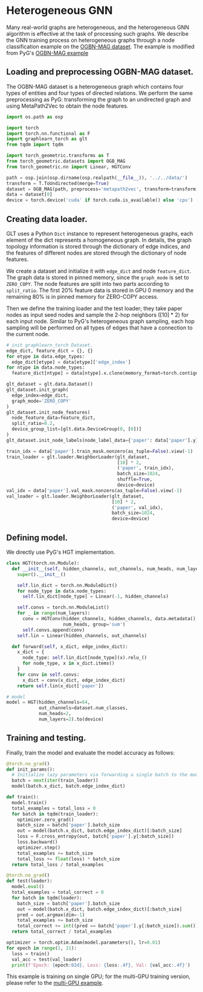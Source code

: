 # Heterogeneous GNN

Many real-world graphs are heterogeneous, and the heterogeneous GNN algorithm is effective at the task of processing such graphs. We describe the GNN training process on heterogeneous graphs through a node classification example on the
[OGBN-MAG dataset](https://ogb.stanford.edu/docs/nodeprop/#ogbn-mag).
The example is modified from PyG's [OGBN-MAG example](https://github.com/pyg-team/pytorch_geometric/blob/master/examples/hetero/to_hetero_mag.py)

## Loading and preprocessing OGBN-MAG dataset.

The OGBN-MAG dataset is a heterogeneous graph which contains four types of entities
and four types of directed relations.
We perform the same preprocessing as PyG: transforming the graph to an undirected graph and using MetaPath2Vec to obtain the node features.

``` python
import os.path as osp

import torch
import torch.nn.functional as F
import graphlearn_torch as glt
from tqdm import tqdm

import torch_geometric.transforms as T
from torch_geometric.datasets import OGB_MAG
from torch_geometric.nn import Linear, HGTConv

path = osp.join(osp.dirname(osp.realpath(__file__)), '../../data/')
transform = T.ToUndirected(merge=True)
dataset = OGB_MAG(path, preprocess='metapath2vec', transform=transform)
data = dataset[0]
device = torch.device('cuda' if torch.cuda.is_available() else 'cpu')
```

## Creating data loader.
GLT uses a Python `Dict` instance to represent heterogeneous graphs, each element
of the dict represents a homogeneous graph.
In details, the graph topology information is stored through the dictionary of edge indices,
and the features of different nodes are stored through the dictionary of node features.

We create a dataset and initialize it with `edge_dict` and node `feature_dict`.
The graph data is stored in pinned memory, since the `graph_mode` is set to `ZERO_COPY`.
The node features are split into two parts according to `split_ratio`.
The first 20% feature data is stored in GPU 0 memory and the remaining 80%
is in pinned memory for ZERO-COPY access.

Then we define the training loader and the test loader;
they take paper nodes as input seed nodes and sample the 2-hop neighbors ([10] * 2) for each input node.
Similar to PyG's heterogeneous graph sampling, each hop sampling will be performed
on all types of edges that have a connection to the current node.

```python
# init graphlearn_torch Dataset.
edge_dict, feature_dict = {}, {}
for etype in data.edge_types:
  edge_dict[etype] = data[etype]['edge_index']
for ntype in data.node_types:
  feature_dict[ntype] = data[ntype].x.clone(memory_format=torch.contiguous_format)

glt_dataset = glt.data.Dataset()
glt_dataset.init_graph(
  edge_index=edge_dict,
  graph_mode='ZERO_COPY'
)
glt_dataset.init_node_features(
  node_feature_data=feature_dict,
  split_ratio=0.2,
  device_group_list=[glt.data.DeviceGroup(0, [0])]
)
glt_dataset.init_node_labels(node_label_data={'paper': data['paper'].y})

train_idx = data['paper'].train_mask.nonzero(as_tuple=False).view(-1)
train_loader = glt.loader.NeighborLoader(glt_dataset,
                                         [10] * 2,
                                         ('paper', train_idx),
                                         batch_size=1024,
                                         shuffle=True,
                                         device=device)
val_idx = data['paper'].val_mask.nonzero(as_tuple=False).view(-1)
val_loader = glt.loader.NeighborLoader(glt_dataset,
                                       [10] * 2,
                                       ('paper', val_idx),
                                       batch_size=1024,
                                       device=device)
```

## Defining model.

We directly use PyG's HGT implementation.
```python
class HGT(torch.nn.Module):
  def __init__(self, hidden_channels, out_channels, num_heads, num_layers):
    super().__init__()

    self.lin_dict = torch.nn.ModuleDict()
    for node_type in data.node_types:
      self.lin_dict[node_type] = Linear(-1, hidden_channels)

    self.convs = torch.nn.ModuleList()
    for _ in range(num_layers):
      conv = HGTConv(hidden_channels, hidden_channels, data.metadata(),
                     num_heads, group='sum')
      self.convs.append(conv)
    self.lin = Linear(hidden_channels, out_channels)

  def forward(self, x_dict, edge_index_dict):
    x_dict = {
      node_type: self.lin_dict[node_type](x).relu_()
      for node_type, x in x_dict.items()
    }
    for conv in self.convs:
      x_dict = conv(x_dict, edge_index_dict)
    return self.lin(x_dict['paper'])

# model
model = HGT(hidden_channels=64,
            out_channels=dataset.num_classes,
            num_heads=2,
            num_layers=2).to(device)
```

## Training and testing.

Finally, train the model and evaluate the model accuracy as follows:

``` python
@torch.no_grad()
def init_params():
  # Initialize lazy parameters via forwarding a single batch to the model:
  batch = next(iter(train_loader))
  model(batch.x_dict, batch.edge_index_dict)

def train():
  model.train()
  total_examples = total_loss = 0
  for batch in tqdm(train_loader):
    optimizer.zero_grad()
    batch_size = batch['paper'].batch_size
    out = model(batch.x_dict, batch.edge_index_dict)[:batch_size]
    loss = F.cross_entropy(out, batch['paper'].y[:batch_size])
    loss.backward()
    optimizer.step()
    total_examples += batch_size
    total_loss += float(loss) * batch_size
  return total_loss / total_examples

@torch.no_grad()
def test(loader):
  model.eval()
  total_examples = total_correct = 0
  for batch in tqdm(loader):
    batch_size = batch['paper'].batch_size
    out = model(batch.x_dict, batch.edge_index_dict)[:batch_size]
    pred = out.argmax(dim=-1)
    total_examples += batch_size
    total_correct += int((pred == batch['paper'].y[:batch_size]).sum())
  return total_correct / total_examples

optimizer = torch.optim.Adam(model.parameters(), lr=0.01)
for epoch in range(1, 21):
  loss = train()
  val_acc = test(val_loader)
  print(f'Epoch: {epoch:02d}, Loss: {loss:.4f}, Val: {val_acc:.4f}')
```

This example is training on single GPU; for the multi-GPU training version,
please refer to the
[multi-GPU example](https://github.com/alibaba/graphlearn-for-pytorch/blob/main/examples/hetero/train_hgt_mag_mp.py).